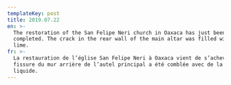 ```yaml
---
templateKey: post
title: 2019.07.22
en: >-
  The restoration of the San Felipe Neri church in Oaxaca has just been
  completed. The crack in the rear wall of the main altar was filled with liquid
  lime.
fr: >-
  La restauration de l’église San Felipe Neri à Oaxaca vient de s’achever. La
  fissure du mur arrière de l’autel principal a été comblée avec de la chaux
  liquide.
---
```


